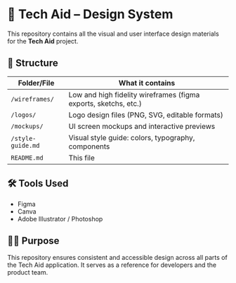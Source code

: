 # 🎨 Tech Aid – Design System

This repository contains all the visual and user interface design materials for the **Tech Aid** project.

## 📁 Structure

| Folder/File         | What it contains                                                |
|---------------------|-----------------------------------------------------------------|
| `/wireframes/`      | Low and high fidelity wireframes  (figma exports, sketchs, etc.)|
| `/logos/`           | Logo design files (PNG, SVG, editable formats)                  |
| `/mockups/`         | UI screen mockups and interactive previews                      |
| `/style-guide.md`   | Visual style guide: colors, typography, components              |
| `README.md`         | This file                                                       |

## 🛠 Tools Used

- Figma
- Canva
- Adobe Illustrator / Photoshop

## 👨‍🎨 Purpose

This repository ensures consistent and accessible design across all parts of the Tech Aid application. It serves as a reference for developers and the product team.

